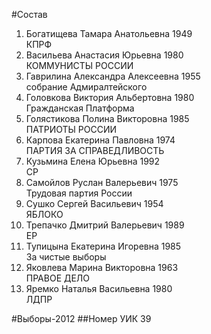#Состав
1. Богатищева Тамара Анатольевна 1949   
    КПРФ
2. Васильева Анастасия Юрьевна 1980   
    КОММУНИСТЫ РОССИИ
3. Гаврилина Александра Алексеевна 1955   
    собрание Адмиралтейского
4. Головкова Виктория Альбертовна 1980   
    Гражданская Платформа
5. Голястикова Полина Викторовна 1985   
    ПАТРИОТЫ РОССИИ
6. Карпова Екатерина Павловна 1974   
    ПАРТИЯ ЗА СПРАВЕДЛИВОСТЬ
7. Кузьмина Елена Юрьевна 1992   
    СР
8. Самойлов Руслан Валерьевич 1975   
    Трудовая партия России
9. Сушко Сергей Васильевич 1954   
    ЯБЛОКО
10. Трепачко Дмитрий Валерьевич 1989   
    ЕР
11. Тупицына Екатерина Игоревна 1985   
    За чистые выборы
12. Яковлева Марина Викторовна 1963   
    ПРАВОЕ ДЕЛО
13. Яремко Наталья Васильевна 1980   
    ЛДПР

#Выборы-2012
##Номер УИК
39